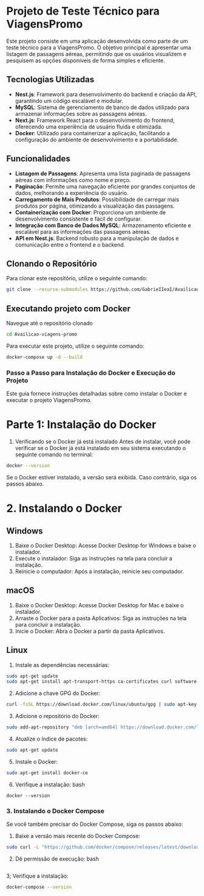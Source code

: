 # Projeto de Teste Técnico para ViagensPromo

Este projeto consiste em uma aplicação desenvolvida como parte de um teste técnico para a ViagensPromo. O objetivo principal é apresentar uma listagem de passagens aéreas, permitindo que os usuários visualizem e pesquisem as opções disponíveis de forma simples e eficiente.

## Tecnologias Utilizadas

- **Nest.js**: Framework para desenvolvimento do backend e criação da API, garantindo um código escalável e modular.
- **MySQL**: Sistema de gerenciamento de banco de dados utilizado para armazenar informações sobre as passagens aéreas.
- **Next.js**: Framework React para o desenvolvimento do frontend, oferecendo uma experiência de usuário fluida e otimizada.
- **Docker**: Utilizado para containerizar a aplicação, facilitando a configuração do ambiente de desenvolvimento e a portabilidade.

## Funcionalidades

- **Listagem de Passagens**: Apresenta uma lista paginada de passagens aéreas com informações como nome e preço.
- **Paginação**: Permite uma navegação eficiente por grandes conjuntos de dados, melhorando a experiência do usuário.
- **Carregamento de Mais Produtos**: Possibilidade de carregar mais produtos por página, otimizando a visualização das passagens.
- **Containerização com Docker**: Proporciona um ambiente de desenvolvimento consistente e fácil de configurar.
- **Integração com Banco de Dados MySQL**: Armazenamento eficiente e escalável para as informações das passagens aéreas.
- **API em Nest.js**: Backend robusto para a manipulação de dados e comunicação entre o frontend e o backend.

## Clonando o Repositório

Para clonar este repositório, utilize o seguinte comando:

```bash
git clone --recurse-submodules https://github.com/GabrieIIeaI/Availicao-viagens-promo.git
```

## Executando projeto com Docker

Navegue até o repositório clonado
```bash
cd Availicao-viagens-promo
```

Para executar este projeto, utilize o seguinte comando:

```bash
docker-compose up -d --build
```

### Passo a Passo para Instalação do Docker e Execução do Projeto
Este guia fornece instruções detalhadas sobre como instalar o Docker e executar o projeto ViagensPromo.

# Parte 1: Instalação do Docker
1. Verificando se o Docker já está instalado
Antes de instalar, você pode verificar se o Docker já está instalado em seu sistema executando o seguinte comando no terminal:

```bash
docker --version
```
Se o Docker estiver instalado, a versão será exibida. Caso contrário, siga os passos abaixo.

# 2. Instalando o Docker
## Windows
  1. Baixe o Docker Desktop: Acesse Docker Desktop for Windows e baixe o instalador.
  2. Execute o instalador: Siga as instruções na tela para concluir a instalação.
  3. Reinicie o computador: Após a instalação, reinicie seu computador.

## macOS
  1. Baixe o Docker Desktop: Acesse Docker Desktop for Mac e baixe o instalador.
  2. Arraste o Docker para a pasta Aplicativos: Siga as instruções na tela para concluir a instalação.
  3. Inicie o Docker: Abra o Docker a partir da pasta Aplicativos.

## Linux
1. Instale as dependências necessárias:
```bash
sudo apt-get update
sudo apt-get install apt-transport-https ca-certificates curl software-properties-common
```

2. Adicione a chave GPG do Docker:
```bash
curl -fsSL https://download.docker.com/linux/ubuntu/gpg | sudo apt-key add -
```

3. Adicione o repositório do Docker:
```bash
sudo add-apt-repository "deb [arch=amd64] https://download.docker.com/linux/ubuntu $(lsb_release -cs) stable"
```

4. Atualize o índice de pacotes:

```bash
sudo apt-get update
```

5. Instale o Docker:

```bash
sudo apt-get install docker-ce
```

6. Verifique a instalação:
bash
```
docker --version
```

### 3. Instalando o Docker Compose
Se você também precisar do Docker Compose, siga os passos abaixo:

1. Baixe a versão mais recente do Docker Compose:
```bash
sudo curl -L "https://github.com/docker/compose/releases/latest/download/docker-compose-$(uname -s)-$(uname -m)" -o /usr/local/bin/docker-compose
```

2. Dê permissão de execução:
bash
```sudo chmod +x /usr/local/bin/docker-compose
```

3; Verifique a instalação:
```bash
docker-compose --version
```
